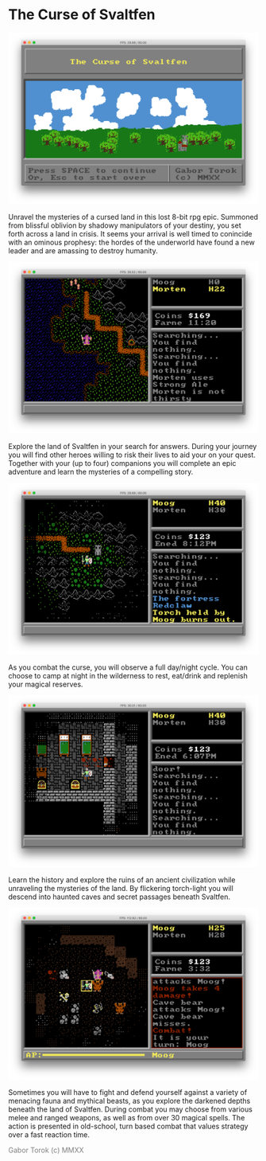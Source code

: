 # The Curse of Svaltfen

<img src="images/title.png">

Unravel the mysteries of a cursed land in this lost 8-bit rpg epic.
Summoned from blissful oblivion by shadowy manipulators of your
destiny, you set forth across a land in crisis. It seems your
arrival is well timed to conincide with an ominous prophesy: the 
hordes of the underworld have found a new leader and are amassing to 
destroy humanity.

<img src="images/shore.png">

Explore the land of Svaltfen in your search for answers. During your journey you will find other heroes willing to risk their lives to aid your on your quest. Together with your (up to four) companions you will complete an epic adventure and learn the mysteries of a compelling story.

<img src="images/sunset.png">

As you combat the curse, you will observe a full day/night cycle. You can choose to camp at night in the wilderness to rest, eat/drink and replenish your magical reserves.

<img src="images/explore.png">

Learn the history and explore the ruins of an ancient civilization while unraveling the mysteries of the land. By flickering torch-light you will descend into haunted caves and secret passages beneath Svaltfen.

<img src="images/combat.png">

Sometimes you will have to fight and defend yourself against a variety of menacing fauna and mythical beasts, as you explore the darkened depths beneath the land of Svaltfen. During combat you may choose from various melee and ranged weapons, as well as from over 30 magical spells. The action is presented in old-school, turn based combat that values strategy over a fast reaction time.

<span style="color: gray">Gabor Torok (c) MMXX</span>
